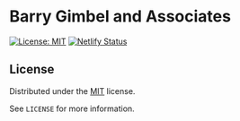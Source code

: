 # Barry Gimbel and Associates
[![License: MIT](https://img.shields.io/badge/License-MIT-blue.svg)](https://opensource.org/licenses/MIT) [![Netlify Status](https://api.netlify.com/api/v1/badges/aafc5f1a-5ea2-4e23-b015-e0b112be0867/deploy-status)](https://app.netlify.com/sites/barrygimbel/deploys)
## License

Distributed under the [MIT](http://showalicense.com/?fullname=Konstantin+M%C3%BCnster&year=2019#license-mit) license.

See `LICENSE` for more information.
